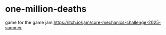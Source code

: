 # one-million-deaths
game for the game jam https://itch.io/jam/core-mechanics-challenge-2025-summer
